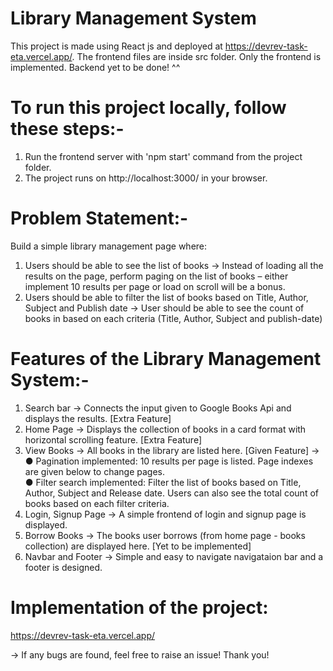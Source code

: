 # Library Management System

This project is made using React js and deployed at https://devrev-task-eta.vercel.app/. The frontend files are inside src folder. Only the frontend is implemented. Backend yet to be done! ^^

# To run this project locally, follow these steps:-

1. Run the frontend server with 'npm start' command from the project folder.
2. The project runs on http://localhost:3000/ in your browser.

# Problem Statement:-

Build a simple library management page where:

1. Users should be able to see the list of books -> Instead of loading all the results on the page, perform paging on the list of books – either implement 10 results per page or load on scroll will be a bonus.
2. Users should be able to filter the list of books based on Title, Author, Subject and Publish date -> User should be able to see the count of books in based on each criteria (Title, Author, Subject and publish-date)

# Features of the Library Management System:- 

1. Search bar -> Connects the input given to Google Books Api and displays the results. [Extra Feature]
2. Home Page -> Displays the collection of books in a card format with horizontal scrolling feature. [Extra Feature]
3. View Books -> All books in the library are listed here. [Given Feature] -> 
 ● Pagination implemented: 10 results per page is listed. Page indexes are given below to change pages.     
 ● Filter search implemented: Filter the list of books based on Title, Author, Subject and Release date. Users can also see the total count of books based on each filter criteria.
4. Login, Signup Page -> A simple frontend of login and signup page is displayed.
5. Borrow Books -> The books user borrows (from home page - books collection) are displayed here. [Yet to be implemented]
6. Navbar and Footer -> Simple and easy to navigate navigataion bar and a footer is designed.

# Implementation of the project:

https://devrev-task-eta.vercel.app/

-> If any bugs are found, feel free to raise an issue! Thank you!
